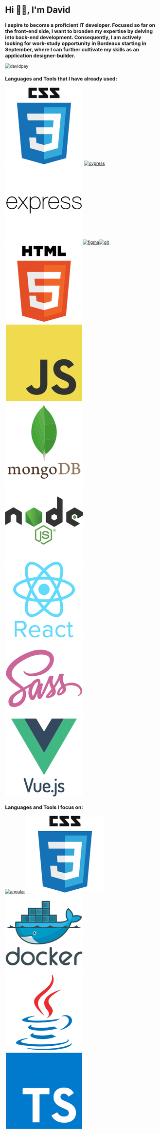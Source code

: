 Hi ✌🏼, I'm David
=================

### I aspire to become a proficient IT developer. Focused so far on the front-end side, I want to broaden my expertise by delving into back-end development. Consequently, I am actively looking for work-study opportunity in Bordeaux starting in September, where I can further cultivate my skills as an application designer-builder.

![davidpay](https://komarev.com/ghpvc/?username=davidpay&label=Profile%20views&color=0e75b6&style=flat)

### Languages and Tools that I have already used:

 [![css3](https://raw.githubusercontent.com/devicons/devicon/master/icons/css3/css3-original-wordmark.svg)](https://www.w3schools.com/css/) [![cypress](https://raw.githubusercontent.com/simple-icons/simple-icons/6e46ec1fc23b60c8fd0d2f2ff46db82e16dbd75f/icons/cypress.svg)](https://www.cypress.io)[![express](https://raw.githubusercontent.com/devicons/devicon/master/icons/express/express-original-wordmark.svg)](https://expressjs.com)[![figma](https://www.vectorlogo.zone/logos/figma/figma-icon.svg)](https://www.figma.com/)[![git](https://www.vectorlogo.zone/logos/git-scm/git-scm-icon.svg)](https://git-scm.com/)[![html5](https://raw.githubusercontent.com/devicons/devicon/master/icons/html5/html5-original-wordmark.svg)](https://www.w3.org/html/)[![javascript](https://raw.githubusercontent.com/devicons/devicon/master/icons/javascript/javascript-original.svg)](https://developer.mozilla.org/en-US/docs/Web/JavaScript)[![mongodb](https://raw.githubusercontent.com/devicons/devicon/master/icons/mongodb/mongodb-original-wordmark.svg)](https://www.mongodb.com/)[![nodejs](https://raw.githubusercontent.com/devicons/devicon/master/icons/nodejs/nodejs-original-wordmark.svg)](https://nodejs.org)[![react](https://raw.githubusercontent.com/devicons/devicon/master/icons/react/react-original-wordmark.svg)](https://reactjs.org/)[![sass](https://raw.githubusercontent.com/devicons/devicon/master/icons/sass/sass-original.svg)](https://sass-lang.com)[![vuejs](https://raw.githubusercontent.com/devicons/devicon/master/icons/vuejs/vuejs-original-wordmark.svg)](https://vuejs.org/)

### Languages and Tools I focus on:

 [![angular](https://angular.io/assets/images/logos/angular/angular.svg)](https://angular.io) [![css3](https://raw.githubusercontent.com/devicons/devicon/master/icons/css3/css3-original-wordmark.svg)](https://www.w3schools.com/css/)[![docker](https://raw.githubusercontent.com/devicons/devicon/master/icons/docker/docker-original-wordmark.svg)](https://www.docker.com/)[![java](https://raw.githubusercontent.com/devicons/devicon/master/icons/java/java-original.svg)](https://www.java.com)[![typescript](https://raw.githubusercontent.com/devicons/devicon/master/icons/typescript/typescript-original.svg)](https://www.typescriptlang.org/)
